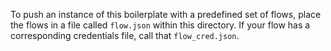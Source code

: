 To push an instance of this boilerplate with a predefined set of flows, place
the flows in a file called `flow.json` within this directory. If your flow
has a corresponding credentials file, call that `flow_cred.json`.
